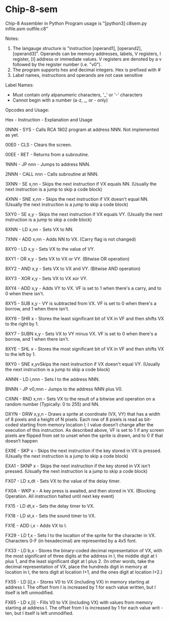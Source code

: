 # Chip-8-sem
Chip-8 Assembler in Python
Program usage is "[python3] c8sem.py infile.asm outfile.c8"

Notes:
1. The langauge structure is "instruction [operand1], [operand2], [operand3]". Operands can be memory addresses, labels, V registers, I register, [I] address or immediate values. V registers are denoted by a v followed by the register number (i.e. "v0").
2. The program supports hex and decimal integers. Hex is prefixed with #
3. Label names, instructions and operands are not case sensitive

Label Names:
- Must contain only alpanumeric characters, '_' or '-' characters
- Cannot begin with a number (a-z, _, or - only)

Opcodes and Usage: 

Hex - Instruction - Explanation and Usage

0NNN - SYS - Calls RCA 1802 program at address NNN. Not implemented as yet.

00E0 - CLS - Clears the screen.

00EE - RET - Returns from a subroutine.

1NNN - JP nnn - Jumps to address NNN.

2NNN - CALL nnn - Calls subroutine at NNN.

3XNN - SE x,nn - Skips the next instruction if VX equals NN. (Usually the next instruction is a jump to skip a code block)

4XNN - SNE x,nn - Skips the next instruction if VX doesn't equal NN. (Usually the next instruction is a jump to skip a code block)

5XY0 - SE x,y - Skips the next instruction if VX equals VY. (Usually the next instruction is a jump to skip a code block)

6XNN - LD x,nn - Sets VX to NN.

7XNN - ADD x,nn - Adds NN to VX. (Carry flag is not changed)

8XY0 - LD x,y - Sets VX to the value of VY.

8XY1 - OR x,y - Sets VX to VX or VY. (Bitwise OR operation)

8XY2 - AND x,y - Sets VX to VX and VY. (Bitwise AND operation)

8XY3 - XOR x,y - Sets VX to VX xor VY.

8XY4 - ADD x,y - Adds VY to VX. VF is set to 1 when there's a carry, and to 0 when there isn't.

8XY5 - SUB x,y - VY is subtracted from VX. VF is set to 0 when there's a borrow, and 1 when there isn't.

8XY6 - SHR x - Stores the least significant bit of VX in VF and then shifts VX to the right by 1.

8XY7 - SUBN x,y - Sets VX to VY minus VX. VF is set to 0 when there's a borrow, and 1 when there isn't.

8XYE - SHL x - Stores the most significant bit of VX in VF and then shifts VX to the left by 1.

9XY0 - SNE x,yvSkips the next instruction if VX doesn't equal VY. (Usually the next instruction is a jump to skip a code block)

ANNN - LD i,nnn - Sets I to the address NNN.

BNNN - JP v0,nnn - Jumps to the address NNN plus V0.

CXNN - RND x,nn - Sets VX to the result of a bitwise and operation on a random number (Typically: 0 to 255) and NN.

DXYN - DRW x,y,n - Draws a sprite at coordinate (VX, VY) that has a width of 8 pixels and a height of N pixels. Each row of 8 pixels 
is read as bit-coded starting from memory location I; I value doesn’t change after the execution of this instruction. As described 
above, VF is set to 1 if any screen pixels are flipped from set to unset when the sprite is drawn, and to 0 if that doesn’t happen

EX9E - SKP x - Skips the next instruction if the key stored in VX is pressed. (Usually the next instruction is a jump to skip a code block)

EXA1 - SKNP x - Skips the next instruction if the key stored in VX isn't pressed. (Usually the next instruction is a jump to skip a code block)

FX07 - LD x,dt - Sets VX to the value of the delay timer.

FX0A - WKP x - A key press is awaited, and then stored in VX. (Blocking Operation. All instruction halted until next key event)

FX15 - LD dt,x - Sets the delay timer to VX.

FX18 - LD st,x - Sets the sound timer to VX.

FX1E - ADD i,x - Adds VX to I.

FX29 - LD f,x - Sets I to the location of the sprite for the character in VX. Characters 0-F (in hexadecimal) are represented by a 4x5 font.

FX33 - LD b,x - Stores the binary-coded decimal representation of VX, with the most significant of three digits at the address in I, the middle digit at I plus 1, and the least significant digit at I plus 2. (In other words, take the decimal representation of VX, place the hundreds digit in memory at location in I, the tens digit at location I+1, and the ones digit at location I+2.)

FX55 - LD [i],x - Stores V0 to VX (including VX) in memory starting at address I. The offset from I is increased by 1 for each value written, but I itself is left unmodified.

FX65 - LD x,[i] - Fills V0 to VX (including VX) with values from memory starting at address I. The offset from I is increased by 1 for each value writ - ten, but I itself is left unmodified.
